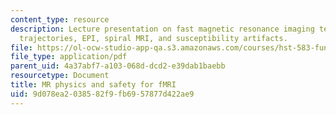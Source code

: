 ```yaml
---
content_type: resource
description: Lecture presentation on fast magnetic resonance imaging techniques, k-space
  trajectories, EPI, spiral MRI, and susceptibility artifacts.
file: https://ol-ocw-studio-app-qa.s3.amazonaws.com/courses/hst-583-functional-magnetic-resonance-imaging-data-acquisition-and-analysis-fall-2008/9d078ea2038582f9fb6957877d422ae9_0924_lw_physics1.pdf
file_type: application/pdf
parent_uid: 4a37abf7-a103-068d-dcd2-e39dab1baebb
resourcetype: Document
title: MR physics and safety for fMRI
uid: 9d078ea2-0385-82f9-fb69-57877d422ae9
---
```

